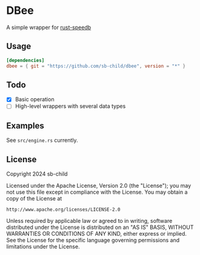 # DBee

A simple wrapper for [rust-speedb](https://github.com/speedb-io/rust-speedb)

## Usage

```toml
[dependencies]
dbee = { git = "https://github.com/sb-child/dbee", version = "*" }
```

## Todo

- [x] Basic operation
- [ ] High-level wrappers with several data types

## Examples

See `src/engine.rs` currently.

## License

Copyright 2024 sb-child

Licensed under the Apache License, Version 2.0 (the "License");
you may not use this file except in compliance with the License.
You may obtain a copy of the License at

    http://www.apache.org/licenses/LICENSE-2.0

Unless required by applicable law or agreed to in writing, software
distributed under the License is distributed on an "AS IS" BASIS,
WITHOUT WARRANTIES OR CONDITIONS OF ANY KIND, either express or implied.
See the License for the specific language governing permissions and
limitations under the License.
